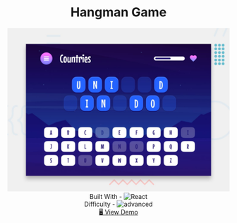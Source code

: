 <h1 align="center">Hangman Game</h1>

<div align="center">
  <img src="./design/preview.jpg" alt="preview" />
</div>

  <div align="center">
    Built With -
    <img src="https://img.shields.io/badge/-React-f4cf0c" alt="React" />

  <br/>
    Difficulty -
    <img src="https://img.shields.io/badge/%204%20-advanced-white?labelColor=bf4605" alt="advanced" />
  <br/>
    <a href="https://hangman-game-geojsone.netlify.app/" target="_blank">🖥️ View Demo</a>

  </div>

<!-- https://img.shields.io/badge/-Vanilla-cf6390 -->
<!-- https://img.shields.io/badge/-React-f4cf0c -->

<!-- %201%20-newbie-white?labelColor=6abecd -->
<!-- %202%20-junior-white?labelColor=aad742 -->
<!-- %203%20-intermediate-white?labelColor=f1b604 -->
<!-- %204%20-advanced-white?labelColor=bf4605 -->
<!-- %205%20-guru-white?labelColor=ed2c49 -->
